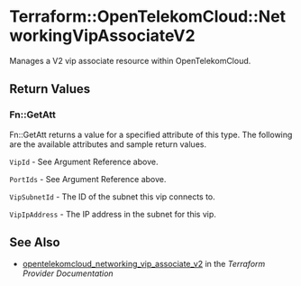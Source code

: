 # Terraform::OpenTelekomCloud::NetworkingVipAssociateV2

Manages a V2 vip associate resource within OpenTelekomCloud.

## Return Values

### Fn::GetAtt

Fn::GetAtt returns a value for a specified attribute of this type. The following are the available attributes and sample return values.

`VipId` - See Argument Reference above.

`PortIds` - See Argument Reference above.

`VipSubnetId` - The ID of the subnet this vip connects to.

`VipIpAddress` - The IP address in the subnet for this vip.

## See Also

* [opentelekomcloud_networking_vip_associate_v2](https://www.terraform.io/docs/providers/opentelekomcloud/r/networking_vip_associate_v2.html) in the _Terraform Provider Documentation_